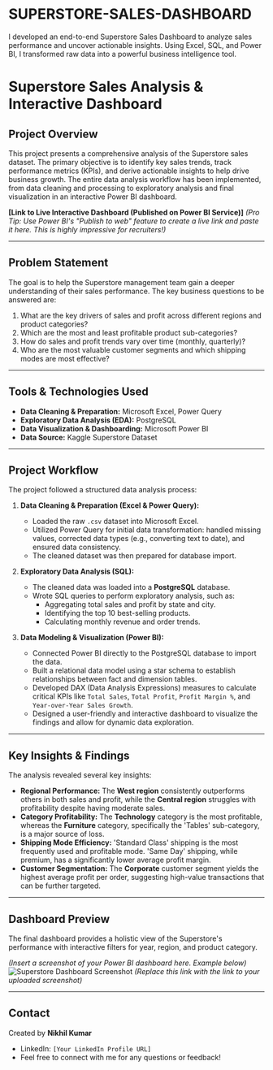 # SUPERSTORE-SALES-DASHBOARD
I developed an end-to-end Superstore Sales Dashboard to analyze sales performance and uncover actionable insights. Using Excel, SQL, and Power BI, I transformed raw data into a powerful business intelligence tool.

# Superstore Sales Analysis & Interactive Dashboard

## Project Overview

This project presents a comprehensive analysis of the Superstore sales dataset. The primary objective is to identify key sales trends, track performance metrics (KPIs), and derive actionable insights to help drive business growth. The entire data analysis workflow has been implemented, from data cleaning and processing to exploratory analysis and final visualization in an interactive Power BI dashboard.

**[Link to Live Interactive Dashboard (Published on Power BI Service)]** *(Pro Tip: Use Power BI's "Publish to web" feature to create a live link and paste it here. This is highly impressive for recruiters!)*

---

## Problem Statement

The goal is to help the Superstore management team gain a deeper understanding of their sales performance. The key business questions to be answered are:
1.  What are the key drivers of sales and profit across different regions and product categories?
2.  Which are the most and least profitable product sub-categories?
3.  How do sales and profit trends vary over time (monthly, quarterly)?
4.  Who are the most valuable customer segments and which shipping modes are most effective?

---

## Tools & Technologies Used

* **Data Cleaning & Preparation:** Microsoft Excel, Power Query
* **Exploratory Data Analysis (EDA):** PostgreSQL
* **Data Visualization & Dashboarding:** Microsoft Power BI
* **Data Source:** Kaggle Superstore Dataset

---

## Project Workflow

The project followed a structured data analysis process:

1.  **Data Cleaning & Preparation (Excel & Power Query):**
    * Loaded the raw `.csv` dataset into Microsoft Excel.
    * Utilized Power Query for initial data transformation: handled missing values, corrected data types (e.g., converting text to date), and ensured data consistency.
    * The cleaned dataset was then prepared for database import.

2.  **Exploratory Data Analysis (SQL):**
    * The cleaned data was loaded into a **PostgreSQL** database.
    * Wrote SQL queries to perform exploratory analysis, such as:
        * Aggregating total sales and profit by state and city.
        * Identifying the top 10 best-selling products.
        * Calculating monthly revenue and order trends.

3.  **Data Modeling & Visualization (Power BI):**
    * Connected Power BI directly to the PostgreSQL database to import the data.
    * Built a relational data model using a star schema to establish relationships between fact and dimension tables.
    * Developed DAX (Data Analysis Expressions) measures to calculate critical KPIs like `Total Sales`, `Total Profit`, `Profit Margin %`, and `Year-over-Year Sales Growth`.
    * Designed a user-friendly and interactive dashboard to visualize the findings and allow for dynamic data exploration.

---

## Key Insights & Findings

The analysis revealed several key insights:

* **Regional Performance:** The **West region** consistently outperforms others in both sales and profit, while the **Central region** struggles with profitability despite having moderate sales.
* **Category Profitability:** The **Technology** category is the most profitable, whereas the **Furniture** category, specifically the 'Tables' sub-category, is a major source of loss.
* **Shipping Mode Efficiency:** 'Standard Class' shipping is the most frequently used and profitable mode. 'Same Day' shipping, while premium, has a significantly lower average profit margin.
* **Customer Segmentation:** The **Corporate** customer segment yields the highest average profit per order, suggesting high-value transactions that can be further targeted.

---

## Dashboard Preview

The final dashboard provides a holistic view of the Superstore's performance with interactive filters for year, region, and product category.

*(Insert a screenshot of your Power BI dashboard here. Example below)*
![Superstore Dashboard Screenshot](https://i.imgur.com/example-screenshot.png) 
*(Replace this link with the link to your uploaded screenshot)*


---

## Contact

Created by **Nikhil Kumar**

* LinkedIn: `[Your LinkedIn Profile URL]`
* Feel free to connect with me for any questions or feedback!


